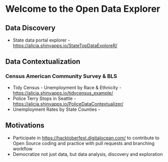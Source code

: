 # Welcome to the Open Data Explorer

## Data Discovery
* State data portal explorer - https://alicia.shinyapps.io/StateTopDataExploreR/

## Data Contextualization

### Census American Community Survey & BLS
* Tidy Census - Unemployment by Race & Ethnicity - https://alicia.shinyapps.io/tidycensus_example/
* Police Terry Stops in Seattle - https://alicia.shinyapps.io/PoliceDataContextualizer/
* Unemployment Rates by State Counties - 

## Motivations
* Participate in https://hacktoberfest.digitalocean.com/ to contribute to Open Source coding and practice with pull requests and branching workflow
* Democratize not just data, but data analysis, discovery and exploration
